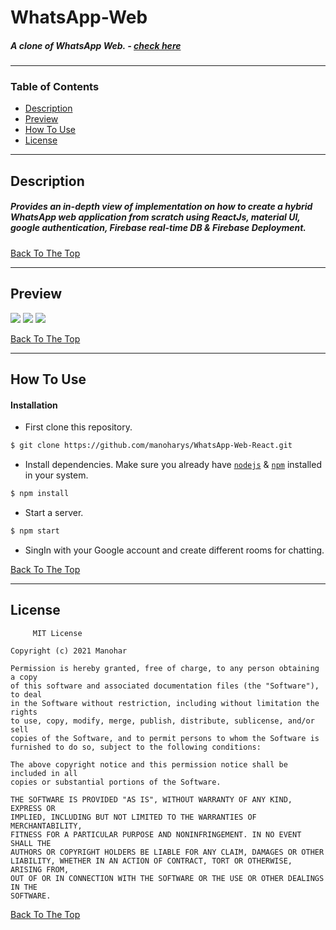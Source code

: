 # WhatsApp-Web
##### A clone of WhatsApp Web. - <a href='https://whatsapp-web-233c7.web.app/'> check here </a>
  
---

### Table of Contents

- [Description](#description)
- [Preview](#preview)
- [How To Use](#how-to-use)
- [License](#license)


---

## Description
  ##### Provides an in-depth view of implementation on how to create a hybrid WhatsApp web application from scratch using ReactJs, material UI, google authentication, Firebase real-time DB & Firebase Deployment.
  
  
   [Back To The Top](#WhatsApp-Web)

---

## Preview
<img src = 'https://github.com/manoharys/WhatsApp-Web-React/blob/master/screenshots/Capture1.JPG'>
<img src = 'https://github.com/manoharys/WhatsApp-Web-React/blob/master/screenshots/Capture2.JPG'>
<img src = 'https://github.com/manoharys/WhatsApp-Web-React/blob/master/screenshots/Capture3.JPG'>


  [Back To The Top](#WhatsApp-Web)

---

## How To Use

#### Installation

- First clone this repository.
```bash
$ git clone https://github.com/manoharys/WhatsApp-Web-React.git
```

- Install dependencies. Make sure you already have [`nodejs`](https://nodejs.org/en/) & [`npm`](https://www.npmjs.com/) installed in your system.
```bash
$ npm install 
```

- Start a server.
```bash
$ npm start
```

- SingIn with your Google account and create different rooms for chatting.

 [Back To The Top](#WhatsApp-Web)
 
---


## License
         MIT License

    Copyright (c) 2021 Manohar

    Permission is hereby granted, free of charge, to any person obtaining a copy
    of this software and associated documentation files (the "Software"), to deal
    in the Software without restriction, including without limitation the rights
    to use, copy, modify, merge, publish, distribute, sublicense, and/or sell
    copies of the Software, and to permit persons to whom the Software is
    furnished to do so, subject to the following conditions:

    The above copyright notice and this permission notice shall be included in all
    copies or substantial portions of the Software.

    THE SOFTWARE IS PROVIDED "AS IS", WITHOUT WARRANTY OF ANY KIND, EXPRESS OR
    IMPLIED, INCLUDING BUT NOT LIMITED TO THE WARRANTIES OF MERCHANTABILITY,
    FITNESS FOR A PARTICULAR PURPOSE AND NONINFRINGEMENT. IN NO EVENT SHALL THE
    AUTHORS OR COPYRIGHT HOLDERS BE LIABLE FOR ANY CLAIM, DAMAGES OR OTHER
    LIABILITY, WHETHER IN AN ACTION OF CONTRACT, TORT OR OTHERWISE, ARISING FROM,
    OUT OF OR IN CONNECTION WITH THE SOFTWARE OR THE USE OR OTHER DEALINGS IN THE
    SOFTWARE.

  [Back To The Top](#WhatsApp-Web)
